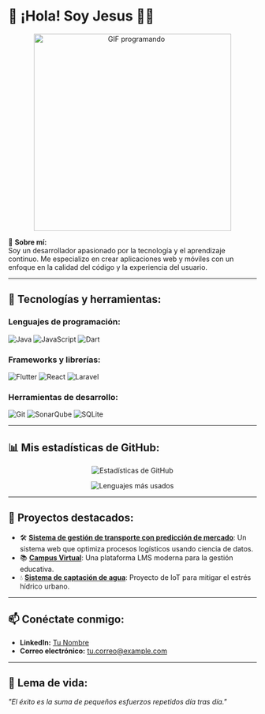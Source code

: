 # 👋 ¡Hola! Soy Jesus 👨‍💻

<p align="center">
  <img src="https://media.giphy.com/media/hvRJCLFzcasrR4ia7z/giphy.gif" alt="GIF programando" width="400">
</p>

🎯 **Sobre mí:**  
Soy un desarrollador apasionado por la tecnología y el aprendizaje continuo. Me especializo en crear aplicaciones web y móviles con un enfoque en la calidad del código y la experiencia del usuario.

---

## 🚀 Tecnologías y herramientas:

### Lenguajes de programación:
![Java](https://img.shields.io/badge/Java-ED8B00?style=for-the-badge&logo=java&logoColor=white)
![JavaScript](https://img.shields.io/badge/JavaScript-F7DF1E?style=for-the-badge&logo=javascript&logoColor=black)
![Dart](https://img.shields.io/badge/Dart-0175C2?style=for-the-badge&logo=dart&logoColor=white)

### Frameworks y librerías:
![Flutter](https://img.shields.io/badge/Flutter-02569B?style=for-the-badge&logo=flutter&logoColor=white)
![React](https://img.shields.io/badge/React-20232A?style=for-the-badge&logo=react&logoColor=61DAFB)
![Laravel](https://img.shields.io/badge/Laravel-FF2D20?style=for-the-badge&logo=laravel&logoColor=white)

### Herramientas de desarrollo:
![Git](https://img.shields.io/badge/Git-F05032?style=for-the-badge&logo=git&logoColor=white)
![SonarQube](https://img.shields.io/badge/SonarQube-4E9BCD?style=for-the-badge&logo=sonarqube&logoColor=white)
![SQLite](https://img.shields.io/badge/SQLite-003B57?style=for-the-badge&logo=sqlite&logoColor=white)

---

## 📊 Mis estadísticas de GitHub:

<p align="center">
  <img src="https://github-readme-stats.vercel.app/api?username=JESUSHMSIS&show_icons=true&theme=radical" alt="Estadísticas de GitHub">
</p>

<p align="center">
  <img src="https://github-readme-stats.vercel.app/api/top-langs/?username=JESUSHMSIS&layout=compact&theme=radical" alt="Lenguajes más usados">
</p>

---

## 🌟 Proyectos destacados:
- 🛠️ [**Sistema de gestión de transporte con predicción de mercado**](https://github.com/tu_usuario/proyecto-transporte): Un sistema web que optimiza procesos logísticos usando ciencia de datos.
- 📚 [**Campus Virtual**](https://github.com/tu_usuario/campus-virtual): Una plataforma LMS moderna para la gestión educativa.
- 💧 [**Sistema de captación de agua**](https://github.com/tu_usuario/proyecto-agua): Proyecto de IoT para mitigar el estrés hídrico urbano.

---

## 📫 Conéctate conmigo:
- **LinkedIn:** [Tu Nombre](https://linkedin.com/in/tu-perfil)
- **Correo electrónico:** [tu.correo@example.com](mailto:tu.correo@example.com)

---

## 🎯 Lema de vida:
*"El éxito es la suma de pequeños esfuerzos repetidos día tras día."*

